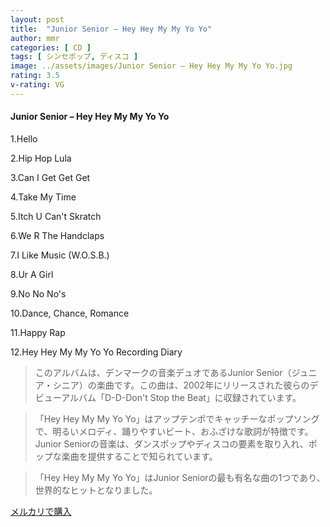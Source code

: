 ```yaml
---
layout: post
title:  "Junior Senior – Hey Hey My My Yo Yo"
author: mmr
categories: [ CD ]
tags: [ シンセポップ, ディスコ ]
image: ../assets/images/Junior Senior – Hey Hey My My Yo Yo.jpg
rating: 3.5
v-rating: VG
---
```


#### Junior Senior – Hey Hey My My Yo Yo

1.Hello

2.Hip Hop Lula

3.Can I Get Get Get

4.Take My Time

5.Itch U Can't Skratch

6.We R The Handclaps

7.I Like Music (W.O.S.B.)

8.Ur A Girl

9.No No No's

10.Dance, Chance, Romance

11.Happy Rap

12.Hey Hey My My Yo Yo Recording Diary

> このアルバムは、デンマークの音楽デュオであるJunior Senior（ジュニア・シニア）の楽曲です。この曲は、2002年にリリースされた彼らのデビューアルバム「D-D-Don't Stop the Beat」に収録されています。

> 「Hey Hey My My Yo Yo」はアップテンポでキャッチーなポップソングで、明るいメロディ、踊りやすいビート、おふざけな歌詞が特徴です。Junior Seniorの音楽は、ダンスポップやディスコの要素を取り入れ、ポップな楽曲を提供することで知られています。

> 「Hey Hey My My Yo Yo」はJunior Seniorの最も有名な曲の1つであり、世界的なヒットとなりました。


[メルカリで購入](https://jp.mercari.com/item/m51276371738)
